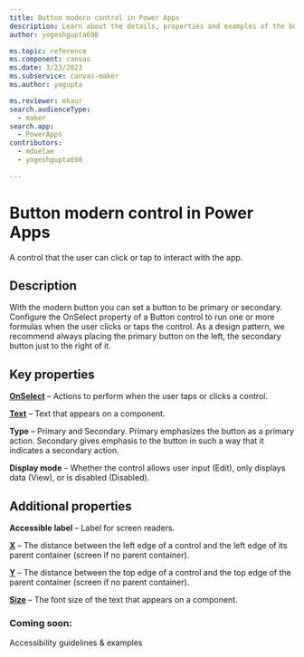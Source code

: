 ```yaml
---
title: Button modern control in Power Apps
description: Learn about the details, properties and examples of the button modern control in Power Apps.
author: yogeshgupta698

ms.topic: reference
ms.component: canvas
ms.date: 3/23/2023
ms.subservice: canvas-maker
ms.author: yogupta

ms.reviewer: mkaur
search.audienceType: 
  - maker
search.app: 
  - PowerApps
contributors:
  - mduelae
  - yogeshgupta698
  
---
```

# Button modern control in Power Apps
A control that the user can click or tap to interact with the app.

## Description
With the modern button you can set a button to be primary or secondary. Configure the OnSelect property of a Button control to run one or more formulas when the user clicks or taps the control. As a design pattern, we recommend always placing the primary button on the left, the secondary button just to the right of it.

## Key properties
**[OnSelect](../properties-core.md)** – Actions to perform when the user taps or clicks a control.

**[Text](../properties-core.md)** – Text that appears on a component.

**Type** – Primary and Secondary. Primary emphasizes the button as a primary action. Secondary gives emphasis to the button in such a way that it indicates a secondary action.

**Display mode** – Whether the control allows user input (Edit), only displays data (View), or is disabled (Disabled).

## Additional properties
**Accessible label** – Label for screen readers.

**[X](../properties-size-location.md)** – The distance between the left edge of a control and the left edge of its parent container (screen if no parent container).

**[Y](../properties-size-location.md)** – The distance between the top edge of a control and the top edge of the parent container (screen if no parent container).

**[Size](../properties-text.md)** – The font size of the text that appears on a component.

### Coming soon:
Accessibility guidelines & examples









